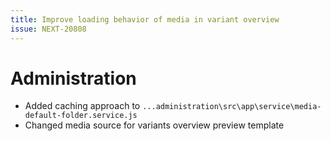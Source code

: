 ```yaml
---
title: Improve loading behavior of media in variant overview
issue: NEXT-20808
---
```

# Administration
* Added caching approach to `...administration\src\app\service\media-default-folder.service.js` 
* Changed media source for variants overview preview template
